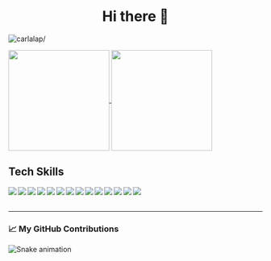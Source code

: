 
<h1 align="center"> Hi there 👋 </h1>

<p align="left"> <img src=https://komarev.com/ghpvc/?username=carlalap alt=carlalap/> </p>

<!-- STATS -->

<a href="https://github.com/carlalap/github-readme-stats">
<img height=200 align="center"  src="https://github-readme-stats.vercel.app/api?username=carlalap&theme=chartreuse-dark&show_icons=true" />
</a>
<a href="https://github.com/carlalap/convoychat">
  <img height=200 align="center" src="https://github-readme-stats.vercel.app/api/top-langs?username=carlalap&&theme=chartreuse-dark&layout=compact&langs_count=8&card_width=320" />
</a>


## Tech Skills 

<img align="left" src="https://img.shields.io/badge/-Python-98b982?style=for-the-badge&logo=python&logoColor=98b982&labelColor=282828">
<img align="left" src="https://img.shields.io/badge/-HTML-E49C55?style=for-the-badge&logo=html5&logoColor=E49C55&labelColor=282828">
<img align="left" src="https://img.shields.io/badge/-CSS-4DA2D1?style=for-the-badge&logo=css3&logoColor=4DA2D1&labelColor=282828">
<img align="left"  src="https://img.shields.io/badge/-Js-F5F095?style=for-the-badge&logo=Javascript&logoColor=F5F095&labelColor=282828">
<img align="left" src="https://img.shields.io/badge/-C-979DAC?style=for-the-badge&logo=c&logoColor=979DAC&labelColor=282828">
<img align="left" src="https://img.shields.io/badge/typescript-%23007ACC.svg?style=for-the-badge&logo=typescript&logoColor=white")
<img align="left" src="https://img.shields.io/badge/-jQuery-1E608C?style=for-the-badge&logo=jQuery&logoColor=1E608C&labelColor=282828">
<img align="left" src="https://img.shields.io/badge/-MySQL-338DBF?style=for-the-badge&logo=mysql&logoColor=338DBF&labelColor=282828">
<img align="left" src="https://img.shields.io/badge/-Docker-338DBF?style=for-the-badge&logo=docker&logoColor=338DBF&labelColor=282828">
<img align="left" src="https://img.shields.io/badge/-Flask-303439?style=for-the-badge&logo=flask&logoColor=dadada&labelColor=282828">
<img align="left" src="https://img.shields.io/badge/-GIT-C46339?style=for-the-badge&logo=git&logoColor=C46339&labelColor=282828">
<img align="left" src="https://img.shields.io/badge/-GITHUB-949DA5?style=for-the-badge&logo=github&logoColor=949DA5&labelColor=282828">
<img align="left" src="https://img.shields.io/badge/-linux-9E9E9E?style=for-the-badge&logo=linux&logoColor=9E9E9E&labelColor=282828">
<img align="left" src="https://img.shields.io/badge/-vim/nvim-4F9B4A?style=for-the-badge&logo=vim&logoColor=4F9B4A&labelColor=282828">
<img align="left" src="https://img.shields.io/badge/-vscode-518CB8?style=for-the-badge&logo=visual%20studio%20code&logoColor=518CB8&labelColor=282828">
  <br><br>
<hr>

### 📈 My GitHub Contributions
![Snake animation](https://github.com/carlalap/carlalap/blob/output/github-contribution-grid-snake.svg)



